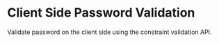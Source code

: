 # Client Side Password Validation

Validate password on the client side using the constraint validation API.



